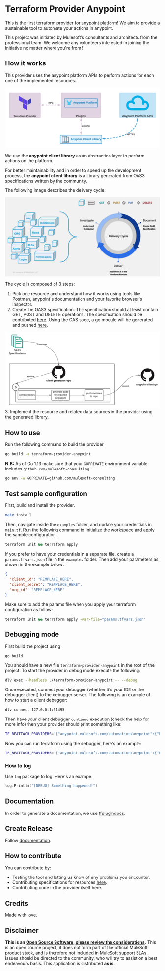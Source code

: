 # Terraform Provider Anypoint

This is the first terraform provider for anypoint platform! We aim to provide a sustainable tool to automate your actions in anypoint.

This project was initiated by Mulesoft's consultants and architects from the professional team. We welcome any volunteers interested in joining the initiative no matter where you're from !

## How it works

This provider uses the anypoint platform APIs to perform actions for each one of the implemented resources.

![alt text](drive/imgs/provider-arch.png)

We use the **anypoint client library** as an abstraction layer to perform actions on the platform.

For better maintainability and in order to speed up the development process, the **anypoint client library** is a library generated from OAS3 specifications written by the community.

The following image describes the delivery cycle:

![alt text](drive/imgs/provider-deliver.png)

The cycle is composed of 3 steps:

  1. Pick one resource and understand how it works using tools like Postman, anypoint's documentation and your favorite browser's inspector.
  2. Create the OAS3 specification. The specification should at least contain GET, POST and DELETE operations.
  The specification should be contributed [here](https://github.com/mulesoft-consulting/anypoint-automation-client-generator). Using the OAS spec, a go module will be generated and pushed [here](https://github.com/mulesoft-consulting/anypoint-client-go).
  
  ![alt text](drive/imgs/provider-cycle.png)
  3. Implement the resource and related data sources in the provider using the generated library.

## How to use

Run the following command to build the provider

```bash
go build -o terraform-provider-anypoint
```

**N.B:** As of Go 1.13 make sure that your `GOPRIVATE` environment variable includes `github.com/mulesoft-consulting`

```bash
go env -w GOPRIVATE=github.com/mulesoft-consulting
```

## Test sample configuration

First, build and install the provider.

```bash
make install
```

Then, navigate inside the `examples` folder, and update your credentials in `main.tf`.
Run the following command to initialize the workspace and apply the sample configuration.

```bash
terraform init && terraform apply
```

If you prefer to have your credentials in a separate file, create a `params.tfvars.json` file in the `examples` folder. Then add your parameters as shown in the example below:

```json
{
  "client_id": "REMPLACE_HERE",
  "client_secret": "REMPLACE_HERE",
  "org_id": "REMPLACE_HERE"
}
```

Make sure to add the params file when you apply your terraform configuration as follow:

```bash
terraform init && terraform apply -var-file="params.tfvars.json"
```

## Debugging mode

First build the project using

```bash
go build
```

You should have a new file `terraform-provider-anypoint` in the root of the project. To start the provider in debug mode execute the following:

```bash
dlv exec --headless ./terraform-provider-anypoint -- --debug
```

Once executed, connect your debugger (whether it's your IDE or the debugger client) to the debugger server. The following is an example of how to start a client debugger:

```bash
dlv connect 127.0.0.1:51495
```

Then have your client debugger `continue` execution (check the help for more info) then your provider should print something like:

```bash
TF_REATTACH_PROVIDERS='{"anypoint.mulesoft.com/automation/anypoint":{"Protocol":"grpc","Pid":69612,"Test":true,"Addr":{"Network":"unix","String":"/var/folders/yc/k0_j_x0945jdthsw7fzw5ysh0000gp/T/plugin598168131"}}}'
```

Now you can run terraform using the debugger, here's an example:

```bash
TF_REATTACH_PROVIDERS='{"anypoint.mulesoft.com/automation/anypoint":{"Protocol":"grpc","Pid":69612,"Test":true,"Addr":{"Network":"unix","String":"/var/folders/yc/k0_j_x0945jdthsw7fzw5ysh0000gp/T/plugin598168131"}}}' terraform apply --auto-approve -var-file="params.tfvars.json"
```

### How to log

Use `log` package to log. Here's an exampe:

```go
log.Println("[DEBUG] Something happened!")
```

## Documentation

In order to generate a documentation, we use [tfplugindocs](https://github.com/hashicorp/terraform-plugin-docs).

## Create Release

Follow [documentation](https://www.terraform.io/docs/registry/providers/publishing.html#using-goreleaser-locally).

## How to contribute

You can contribute by:

* Testing the tool and letting us know of any problems you encounter.
* Contributing specifications for resources [here](https://github.com/mulesoft-consulting/anypoint-automation-client-generator).
* Contributing code in the provider itself here.

## Credits

Made with love.

## Disclaimer

**This is an [Open Source Software, please review the considerations](MIT.md).**
This is an open source project, it does not form part of the official MuleSoft product stack, and is therefore not included in MuleSoft support SLAs. Issues should be directed to the community, who will try to assist on a best endeavours basis. This application is distributed **as is**.
